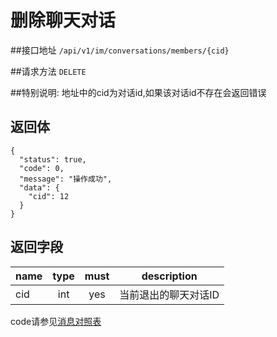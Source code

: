 # 删除聊天对话

##接口地址
`/api/v1/im/conversations/members/{cid}`

##请求方法
`DELETE `

##特别说明:
地址中的cid为对话id,如果该对话id不存在会返回错误

## 返回体
```json5
{
  "status": true,
  "code": 0,
  "message": "操作成功",
  "data": {
    "cid": 12
  }
}
```

## 返回字段
| name     | type     | must     | description |
|----------|:--------:|:--------:|:--------:|
| cid  | int      | yes      | 当前退出的聊天对话ID |


code请参见[消息对照表](消息对照表.md)
